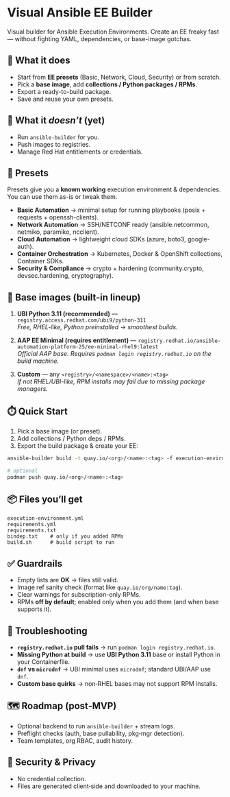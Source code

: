 # Visual Ansible EE Builder 

Visual builder for Ansible Execution Environments. Create an EE freaky fast — without fighting YAML, dependencies, or base-image gotchas.

## 🚀 What it does
- Start from **EE presets** (Basic, Network, Cloud, Security) or from scratch.
- Pick a **base image**, add **collections / Python packages / RPMs**.
- Export a ready-to-build package.
- Save and reuse your own presets.  

## 🧯 What it *doesn’t* (yet)
- Run `ansible-builder` for you.
- Push images to registries.
- Manage Red Hat entitlements or credentials.

## 🧩 Presets
Presets give you a **known working** execution environment & dependencies. You can use them as-is or tweak them.

- **Basic Automation** → minimal setup for running playbooks (posix + requests + openssh-clients).  
- **Network Automation** → SSH/NETCONF ready (ansible.netcommon, netmiko, paramiko, ncclient).  
- **Cloud Automation** → lightweight cloud SDKs (azure, boto3, google-auth).
- **Container Orchestration** → Kubernetes, Docker & OpenShift collections, Container SDKs.  
- **Security & Compliance** → crypto + hardening (community.crypto, devsec.hardening, cryptography).  

## 🧱 Base images (built-in lineup)

1. **UBI Python 3.11 (recommended)** — `registry.access.redhat.com/ubi9/python-311`  
   *Free, RHEL-like, Python preinstalled → smoothest builds.*  

2. **AAP EE Minimal (requires entitlement)** — `registry.redhat.io/ansible-automation-platform-25/ee-minimal-rhel9:latest`  
   *Official AAP base. Requires `podman login registry.redhat.io` on the build machine.*  

3. **Custom** — any `<registry>/<namespace>/<name>:<tag>`  
   *If not RHEL/UBI-like, RPM installs may fail due to missing package managers.*  

## ⏱️ Quick Start
1. Pick a base image (or preset).  
2. Add collections / Python deps / RPMs.  
3. Export the build package & create your EE:  

```bash
ansible-builder build -t quay.io/<org>/<name>:<tag> -f execution-environment.yml --container-runtime podman

# optional
podman push quay.io/<org>/<name>:<tag>
```

## 📦 Files you’ll get
```
execution-environment.yml
requirements.yml
requirements.txt
bindep.txt    # only if you added RPMs
build.sh      # build script to run
```

## ✅ Guardrails
- Empty lists are **OK** → files still valid.  
- Image ref sanity check (format like `quay.io/org/name:tag`).
- Clear warnings for subscription-only RPMs.
- RPMs **off by default**; enabled only when you add them (and when base supports it).

## 🧪 Troubleshooting
- **`registry.redhat.io` pull fails** → run `podman login registry.redhat.io`.  
- **Missing Python at build** → use **UBI Python 3.11** base or install Python in your Containerfile.  
- **`dnf` vs `microdnf`** → UBI minimal uses `microdnf`; standard UBI/AAP use `dnf`.  
- **Custom base quirks** → non‑RHEL bases may not support RPM installs.

## 🗺️ Roadmap (post‑MVP)
- Optional backend to run `ansible-builder` + stream logs.  
- Preflight checks (auth, base pullability, pkg‑mgr detection).  
- Team templates, org RBAC, audit history.

## 🔐 Security & Privacy
- No credential collection.  
- Files are generated client‑side and downloaded to your machine.
